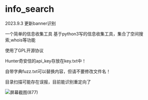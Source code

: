 # info_search

2023.9.3
更新banner识别


一个简单的信息收集工具
基于python3写的信息收集工具，集合了空间搜索,whois等功能

使用了GPL开源协议

Hunter奇安信的api_key存放在key.txt中！

自带字典fuzz.txt可以替换内容，但请不要修改文件名！

目录扫描可能存在误报，目前能识别重定向了


![屏幕截图(877)](https://github.com/whoiiii/info_search/assets/99535521/070ecc38-7417-4562-b939-8c32f876ca7a)

